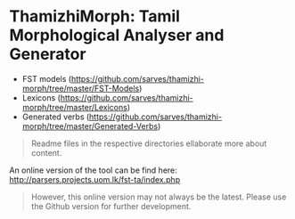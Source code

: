 # ThamizhiMorph: Tamil Morphological Analyser and Generator
- FST models (https://github.com/sarves/thamizhi-morph/tree/master/FST-Models)
- Lexicons (https://github.com/sarves/thamizhi-morph/tree/master/Lexicons)
- Generated verbs (https://github.com/sarves/thamizhi-morph/tree/master/Generated-Verbs) 
> Readme files in the respective directories ellaborate more about content.

An online version of the tool can be find here: http://parsers.projects.uom.lk/fst-ta/index.php
>However, this online version may not always be the latest. Please use the Github version for further development. 
